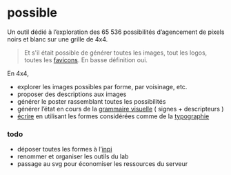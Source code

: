 possible
====

Un outil dédié à l’exploration des 65 536 possibilités d’agencement de pixels noirs et blanc sur une grille de 4x4.

> Et s'il était possible de générer toutes les images, tout les logos, toutes les [favicons](http://fr.wikipedia.org/wiki/Favicon). En basse définition oui. 

En 4x4,

- explorer les images possibles par forme, par voisinage, etc.
- proposer des descriptions aux images 
- générer le poster rassemblant toutes les possibilités
- générer l’état en cours de la [grammaire visuelle](http://possible.dcfvg.com/labs/liste_svg.php) ( signes + descripteurs )
- [écrire](http://possible.dcfvg.com/labs/ecrire.php) en utilisant les formes considérées comme de la [typographie](http://possible.dcfvg.com/labs/alpha.php)

### todo

- déposer toutes les formes à l’[inpi](http://www.inpi.fr/fr/services-et-prestations/enveloppe-soleau.html)
- renommer et organiser les outils du lab
- passage au svg pour économiser les ressources du serveur
